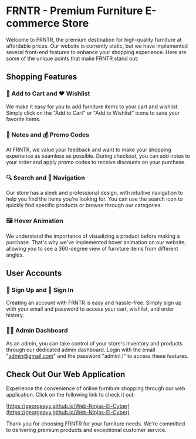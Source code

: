 # FRNTR - Premium Furniture E-commerce Store

Welcome to FRNTR, the premium destination for high-quality furniture at affordable prices. Our website is currently static, but we have implemented several front-end features to enhance your shopping experience. Here are some of the unique points that make FRNTR stand out:

## Shopping Features

### 🛒 Add to Cart and ❤️ Wishlist
We make it easy for you to add furniture items to your cart and wishlist. Simply click on the "Add to Cart" or "Add to Wishlist" icons to save your favorite items.

### 📝 Notes and 💰 Promo Codes
At FRNTR, we value your feedback and want to make your shopping experience as seamless as possible. During checkout, you can add notes to your order and apply promo codes to receive discounts on your purchase.

### 🔍 Search and 🧭 Navigation
Our store has a sleek and professional design, with intuitive navigation to help you find the items you're looking for. You can use the search icon to quickly find specific products or browse through our categories.

### 🖼️ Hover Animation
We understand the importance of visualizing a product before making a purchase. That's why we've implemented hover animation on our website, allowing you to see a 360-degree view of furniture items from different angles.

## User Accounts

### 👥 Sign Up and 🔑 Sign In
Creating an account with FRNTR is easy and hassle-free. Simply sign up with your email and password to access your cart, wishlist, and order history.

### 👨‍💼 Admin Dashboard
As an admin, you can take control of your store's inventory and products through our dedicated admin dashboard. Login with the email "admin@gmail.com" and the password "admin!.!" to access these features.

## Check Out Our Web Application

Experience the convenience of online furniture shopping through our web application. Click on the following link to check it out:

[https://georgeayy.github.io/Web-Ninjas-El-Cyber](https://georgeayy.github.io/Web-Ninjas-El-Cyber)

Thank you for choosing FRNTR for your furniture needs. We're committed to delivering premium products and exceptional customer service.

